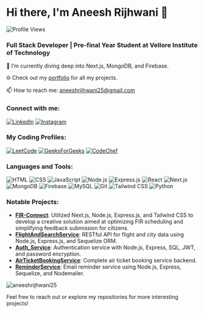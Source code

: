 # Hi there, I'm Aneesh Rijhwani 👋

![Profile Views](https://komarev.com/ghpvc/?username=AneeshRijhwani25&color=blueviolet&style=flat)

### Full Stack Developer | Pre-final Year Student at Vellore Institute of Technology

🔭 I’m currently diving deep into Next.js, MongoDB, and Firebase.

🌐 Check out my [portfolio](https://portfolio-aneeshrijhwani.vercel.app) for all my projects.

📫 How to reach me: aneeshrijhwani25@gmail.com

### Connect with me:
[![LinkedIn](https://img.shields.io/badge/-LinkedIn-blue?style=social&logo=linkedin)](https://www.linkedin.com/in/aneesh-rijhwani-b0a04b217)
[![Instagram](https://img.shields.io/badge/-Instagram-ff69b4?style=social&logo=instagram)](https://www.instagram.com/aneeshrijhwani)

### My Coding Profiles:
[![LeetCode](https://img.shields.io/badge/-LeetCode-000000?style=social&logo=leetcode)](https://leetcode.com/AneeshRijhwani/)
[![GeeksForGeeks](https://img.shields.io/badge/-GeeksForGeeks-339933?style=social&logo=geeksforgeeks)](https://auth.geeksforgeeks.org/user/aneesh_25)
[![CodeChef](https://img.shields.io/badge/-CodeChef-6F4E37?style=social&logo=codechef)](https://www.codechef.com/users/aneesh25)

### Languages and Tools:
![HTML](https://img.shields.io/badge/-HTML-E34F26?style=flat&logo=html5&logoColor=white)
![CSS](https://img.shields.io/badge/-CSS-1572B6?style=flat&logo=css3&logoColor=white)
![JavaScript](https://img.shields.io/badge/-JavaScript-F7DF1E?style=flat&logo=javascript&logoColor=black)
![Node.js](https://img.shields.io/badge/-Node.js-339933?style=flat&logo=node.js&logoColor=white)
![Express.js](https://img.shields.io/badge/-Express.js-000000?style=flat&logo=express&logoColor=white)
![React](https://img.shields.io/badge/-React-61DAFB?style=flat&logo=react&logoColor=black)
![Next.js](https://img.shields.io/badge/-Next.js-000000?style=flat&logo=next.js&logoColor=white)
![MongoDB](https://img.shields.io/badge/-MongoDB-47A248?style=flat&logo=mongodb&logoColor=white)
![Firebase](https://img.shields.io/badge/-Firebase-FFCA28?style=flat&logo=firebase&logoColor=black)
![MySQL](https://img.shields.io/badge/-MySQL-4479A1?style=flat&logo=mysql&logoColor=white)
![Git](https://img.shields.io/badge/-Git-F05032?style=flat&logo=git&logoColor=white)
![Tailwind CSS](https://img.shields.io/badge/-Tailwind%20CSS-38B2AC?style=flat&logo=tailwind-css&logoColor=white)
![Python](https://img.shields.io/badge/-Python-3776AB?style=flat&logo=python&logoColor=white)

### Notable Projects:
- **[FIR-Connect](https://github.com/AneeshRijhwani25/FIR_Feedback_Frontend)**: Utilized Next.js, Node.js, Express.js, and Tailwind CSS to develop a creative solution aimed at optimizing FIR scheduling and simplifying feedback submission for citizens.
- **[FlightAndSearchService](https://github.com/AneeshRijhwani25/FlightAndSearchService)**: RESTful API for flight and city data using Node.js, Express.js, and Sequelize ORM.
- **[Auth_Service](https://github.com/AneeshRijhwani25/Auth_Service)**: Authentication service with Node.js, Express, SQL, JWT, and password encryption.
- **[AirTicketBookingService](https://github.com/AneeshRijhwani25/AirTicketBookingService)**: Complete air ticket booking service backend.
- **[ReminderService](https://github.com/AneeshRijhwani25/ReminderService)**: Email reminder service using Node.js, Express, Sequelize, and Nodemailer.



<p><img align="center" src="https://github-readme-streak-stats.herokuapp.com/?user=aneeshrijhwani25&" alt="aneeshrijhwani25" /></p>

Feel free to reach out or explore my repositories for more interesting projects!
